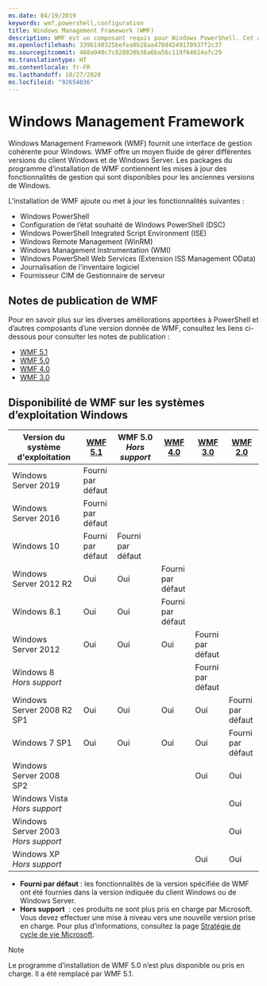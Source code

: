 ```yaml
---
ms.date: 04/19/2019
keywords: wmf,powershell,configuration
title: Windows Management Framework (WMF)
description: WMF est un composant requis pour Windows PowerShell. Cet article présente l’historique des versions de WMF et fournit des informations sur la façon de rechercher et d’installer WMF.
ms.openlocfilehash: 339b140325befea0b28aa470d4249170937f2c37
ms.sourcegitcommit: 488a940c7c828820b36a6ba56c119f64614afc29
ms.translationtype: HT
ms.contentlocale: fr-FR
ms.lasthandoff: 10/27/2020
ms.locfileid: "92654036"
---
```

# <a name="windows-management-framework"></a>Windows Management Framework

Windows Management Framework (WMF) fournit une interface de gestion cohérente pour Windows. WMF offre un moyen fluide de gérer différentes versions du client Windows et de Windows Server. Les packages du programme d’installation de WMF contiennent les mises à jour des fonctionnalités de gestion qui sont disponibles pour les anciennes versions de Windows.

L’installation de WMF ajoute ou met à jour les fonctionnalités suivantes :

- Windows PowerShell
- Configuration de l’état souhaité de Windows PowerShell (DSC)
- Windows PowerShell Integrated Script Environment (ISE)
- Windows Remote Management (WinRM)
- Windows Management Instrumentation (WMI)
- Windows PowerShell Web Services (Extension ISS Management OData)
- Journalisation de l’inventaire logiciel
- Fournisseur CIM de Gestionnaire de serveur

## <a name="wmf-release-notes"></a>Notes de publication de WMF

Pour en savoir plus sur les diverses améliorations apportées à PowerShell et d’autres composants d’une version donnée de WMF, consultez les liens ci-dessous pour consulter les notes de publication :

- [WMF 5.1](whats-new/release-notes.md#wmf-51-changes)
- [WMF 5.0](whats-new/release-notes.md#wmf-50-changes)
- [WMF 4.0](https://download.microsoft.com/download/3/D/6/3D61D262-8549-4769-A660-230B67E15B25/Windows%20Management%20Framework%204%200%20Release%20Notes.docx)
- [WMF 3.0](https://download.microsoft.com/download/E/7/6/E76850B8-DA6E-4FF5-8CCE-A24FC513FD16/WMF%203%20Release%20Notes.docx)

## <a name="wmf-availability-across-windows-operating-systems"></a>Disponibilité de WMF sur les systèmes d’exploitation Windows

|        Version du système d'exploitation         | [WMF 5.1][]  | WMF 5.0<br>*Hors support* | [WMF 4.0][]  | [WMF 3.0][]  | [WMF 2.0][]  |
| --------------------------------------- | ------------ | --------------------------- | ------------ | ------------ | ------------ |
| Windows Server 2019                     | Fourni par défaut |                             |              |              |              |
| Windows Server 2016                     | Fourni par défaut |                             |              |              |              |
| Windows 10                              | Fourni par défaut | Fourni par défaut                |              |              |              |
| Windows Server 2012 R2                  | Oui          | Oui                         | Fourni par défaut |              |              |
| Windows 8.1                             | Oui          | Oui                         | Fourni par défaut |              |              |
| Windows Server 2012                     | Oui          | Oui                         | Oui          | Fourni par défaut |              |
| Windows 8<br>*Hors support*           |              |                             |              | Fourni par défaut |              |
| Windows Server 2008 R2 SP1              | Oui          | Oui                         | Oui          | Oui          | Fourni par défaut |
| Windows 7 SP1                           | Oui          | Oui                         | Oui          | Oui          | Fourni par défaut |
| Windows Server 2008 SP2                 |              |                             |              | Oui          | Oui          |
| Windows Vista<br>*Hors support*       |              |                             |              |              | Oui          |
| Windows Server 2003<br>*Hors support* |              |                             |              |              | Oui          |
| Windows XP<br>*Hors support*          |              |                             |              | Oui          | Oui          |

- **Fourni par défaut** : les fonctionnalités de la version spécifiée de WMF ont été fournies dans la version indiquée du client Windows ou de Windows Server.
- **Hors support**  : ces produits ne sont plus pris en charge par Microsoft. Vous devez effectuer une mise à niveau vers une nouvelle version prise en charge. Pour plus d’informations, consultez la page [Stratégie de cycle de vie Microsoft][].

> [!NOTE]
> Le programme d’installation de WMF 5.0 n’est plus disponible ou pris en charge. Il a été remplacé par WMF 5.1.

[Stratégie de cycle de vie Microsoft]: https://support.microsoft.com/lifecycle
[WMF 5.1]: https://aka.ms/wmf51download
[WMF 4.0]: https://aka.ms/wmf4download
[WMF 3.0]: https://aka.ms/wmf3download
[WMF 2.0]: https://aka.ms/wmf2download
